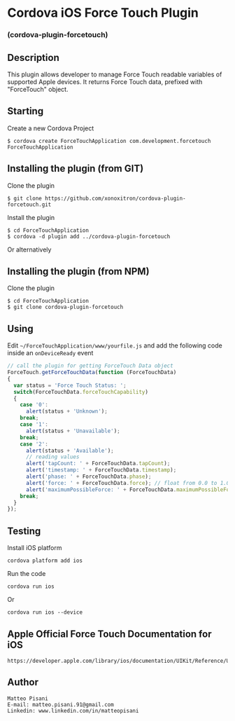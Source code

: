 # Cordova iOS Force Touch Plugin
### (cordova-plugin-forcetouch)

## Description
This plugin allows developer to manage Force Touch readable variables of supported Apple devices.
It returns Force Touch data, prefixed with "ForceTouch" object.

## Starting
Create a new Cordova Project

    $ cordova create ForceTouchApplication com.development.forcetouch ForceTouchApplication

## Installing the plugin (from GIT)
Clone the plugin

    $ git clone https://github.com/xonoxitron/cordova-plugin-forcetouch.git

Install the plugin

    $ cd ForceTouchApplication
    $ cordova -d plugin add ../cordova-plugin-forcetouch

Or alternatively

## Installing the plugin (from NPM)
Clone the plugin

    $ cd ForceTouchApplication
    $ git clone cordova-plugin-forcetouch

## Using

Edit `~/ForceTouchApplication/www/yourfile.js` and add the following code inside an `onDeviceReady` event

```js
// call the plugin for getting ForceTouch Data object
ForceTouch.getForceTouchData(function (ForceTouchData)
{
  var status = 'Force Touch Status: ';
  switch(ForceTouchData.forceTouchCapability)
  {
    case '0':
      alert(status + 'Unknown');
    break;
    case '1':
      alert(status + 'Unavailable');
    break;
    case '2':
      alert(status + 'Available');
      // reading values
      alert('tapCount: ' + ForceTouchData.tapCount);
      alert('timestamp: ' + ForceTouchData.timestamp);
      alert('phase: ' + ForceTouchData.phase);
      alert('force: ' + ForceTouchData.force); // float from 0.0 to 1.0
      alert('maximumPossibleForce: ' + ForceTouchData.maximumPossibleForce); // float
    break;
  }
});
```
## Testing
Install iOS platform

    cordova platform add ios

Run the code

    cordova run ios

Or

    cordova run ios --device

## Apple Official Force Touch Documentation for iOS
```
https://developer.apple.com/library/ios/documentation/UIKit/Reference/UITouch_Class/index.html
```

## Author
```
Matteo Pisani
E-mail: matteo.pisani.91@gmail.com
Linkedin: www.linkedin.com/in/matteopisani
```
